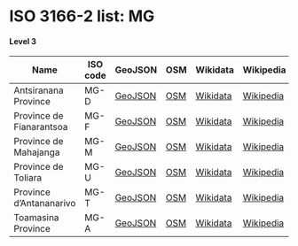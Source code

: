 # ISO 3166-2 list: MG


#### Level 3
Name | ISO code | GeoJSON | OSM | Wikidata | Wikipedia | population 
--- | --- | --- | --- | --- | --- | --- 
Antsiranana Province | MG-D | [GeoJSON](../../export/geojson/q7/iso2/MG/MG-D.geojson) | [OSM](https://www.openstreetmap.org/relation/3247585) | [Wikidata](https://www.wikidata.org/wiki/Q656073) | [Wikipedia](http://en.wikipedia.org/wiki/en%3AAntsiranana%20Province) | 1188425
Province de Fianarantsoa | MG-F | [GeoJSON](../../export/geojson/q7/iso2/MG/MG-F.geojson) | [OSM](https://www.openstreetmap.org/relation/3203751) | [Wikidata](https://www.wikidata.org/wiki/Q841197) | [Wikipedia](http://en.wikipedia.org/wiki/en%3AFianarantsoa%20Province) | 
Province de Mahajanga | MG-M | [GeoJSON](../../export/geojson/q7/iso2/MG/MG-M.geojson) | [OSM](https://www.openstreetmap.org/relation/3203752) | [Wikidata](https://www.wikidata.org/wiki/Q669259) | [Wikipedia](http://en.wikipedia.org/wiki/en%3AMahajanga%20Province) | 
Province de Toliara | MG-U | [GeoJSON](../../export/geojson/q7/iso2/MG/MG-U.geojson) | [OSM](https://www.openstreetmap.org/relation/3203749) | [Wikidata](https://www.wikidata.org/wiki/Q162020) | [Wikipedia](http://en.wikipedia.org/wiki/en%3AToliara%20Province) | 2229550
Province d’Antananarivo | MG-T | [GeoJSON](../../export/geojson/q7/iso2/MG/MG-T.geojson) | [OSM](https://www.openstreetmap.org/relation/3203754) | [Wikidata](https://www.wikidata.org/wiki/Q489821) | [Wikipedia](http://en.wikipedia.org/wiki/en%3AAntananarivo%20Province) | 
Toamasina Province | MG-A | [GeoJSON](../../export/geojson/q7/iso2/MG/MG-A.geojson) | [OSM](https://www.openstreetmap.org/relation/3203753) | [Wikidata](https://www.wikidata.org/wiki/Q639418) | [Wikipedia](http://en.wikipedia.org/wiki/en%3AToamasina%20Province) | 2855600
